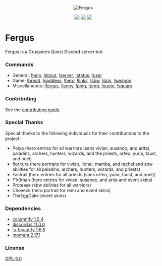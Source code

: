 <div align="center">
  <p>
    <img src="https://raw.githubusercontent.com/Johj/fergus/master/assets/fergus.png" title="Fergus"/>
  </p>
  <p>
    <a href="https://discord.gg/WjEFnzC" title="development server"><img src="https://discordapp.com/api/guilds/258167954913361930/embed.png"/></a>
    <a href="https://discord.gg/6TRnyhj" title="official server"><img src="https://discordapp.com/api/guilds/206599473282023424/embed.png"/></a>
    <a href="https://david-dm.org/Johj/fergus" title="dependencies status"><img src="https://david-dm.org/Johj/fergus/status.svg"/></a>
  </p>
</div>

# Fergus
Fergus is a Crusaders Quest Discord server bot.

### Commands
- General:
  [!help](https://github.com/Johj/fergus/blob/master/commands/help.js),
  [!about](https://github.com/Johj/fergus/blob/master/commands/about.js),
  [!server](https://github.com/Johj/fergus/blob/master/commands/server.js),
  [!status](https://github.com/Johj/fergus/blob/master/commands/status.js),
  [!user](https://github.com/Johj/fergus/blob/master/commands/user.js)
- Game:
  [!bread](https://github.com/Johj/fergus/blob/master/commands/bread.js),
  [!goddess](https://github.com/Johj/fergus/blob/master/commands/goddess.js),
  [!hero](https://github.com/Johj/fergus/blob/master/commands/hero.js),
  [!links](https://github.com/Johj/fergus/blob/master/commands/links.js),
  [!sbw](https://github.com/Johj/fergus/blob/master/commands/sbw.js),
  [!skin](https://github.com/Johj/fergus/blob/master/commands/skin.js),
  [!weapon](https://github.com/Johj/fergus/blob/master/commands/weapon.js)
- Miscellaneous:
  [!fergus](https://github.com/Johj/fergus/blob/master/commands/fergus.js),
  [!lenny](https://github.com/Johj/fergus/blob/master/commands/lenny.js),
  [!ping](https://github.com/Johj/fergus/blob/master/commands/ping.js),
  [!print](https://github.com/Johj/fergus/blob/master/commands/print.js),
  [!quote](https://github.com/Johj/fergus/blob/master/commands/quote.js),
  [!square](https://github.com/Johj/fergus/blob/master/commands/square.js)

### Contributing
See the [contributing guide](https://github.com/Johj/fergus/tree/master/contribute).

### Special Thanks
Special thanks to the following individuals for their contributions to the project:
- Poiya (hero entries for all warriors (sans vivian, susanoo, and arita), paladins, archers, hunters, wizards, and the priests, orfeo, yuria, faust, and noel)
- fioritura (hero portraits for vivian, lionel, mamba, and rachel and sbw abilities for all paladins, archers, hunters, wizards, and priests)
- Fastrail (hero entries for all priests (sans orfeo, yuria, faust, and noel))
- F1r3man (hero entries for vivian, susanoo, and arita and event skins)
- Protease (sbw abilities for all warriors)
- Choveck (hero portrait for remi and event skins)
- TheEggCake (event skins)

### Dependencies
- [columnify 1.5.4](https://github.com/timoxley/columnify)
- [discord.js 11.0.0](https://github.com/hydrabolt/discord.js)
- [js-beautify 1.6.8](https://github.com/beautify-web/js-beautify)
- [moment 2.17.1](https://github.com/moment/moment/)

### License
[GPL-3.0](https://raw.githubusercontent.com/Johj/fergus/master/LICENSE)
